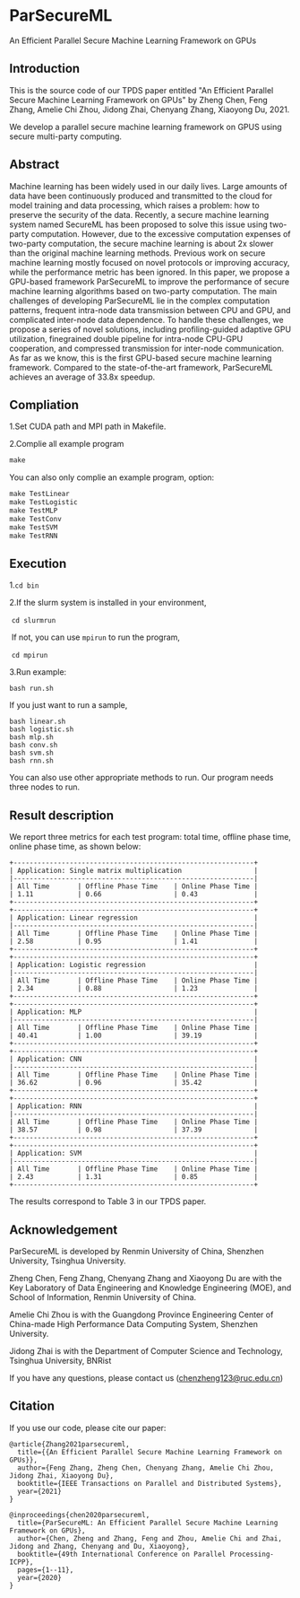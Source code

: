 # ParSecureML

An Efficient Parallel Secure Machine Learning Framework on GPUs


## Introduction

This is the source code of our TPDS paper entitled "An Efficient Parallel Secure Machine Learning Framework on GPUs" by Zheng Chen, Feng Zhang, Amelie Chi Zhou, Jidong Zhai, Chenyang Zhang, Xiaoyong Du, 2021.

We develop a parallel secure machine learning framework on GPUS using secure multi-party computing.

## Abstract

Machine learning has been widely used in our daily lives. Large amounts of data have been continuously produced and transmitted to the cloud for model training and data processing, which raises a problem: how to preserve the security of the data. Recently, a secure machine learning system named SecureML has been proposed to solve this issue using two-party computation. However, due to the excessive computation expenses of two-party computation, the secure machine learning is about 2x slower than the original machine learning methods. Previous work on secure machine learning mostly focused on novel protocols or improving accuracy, while the performance metric has been ignored. In this paper, we propose a GPU-based framework ParSecureML to improve the performance of secure machine learning algorithms based on two-party computation. The main challenges of developing ParSecureML lie in the complex computation patterns, frequent intra-node data transmission between CPU and GPU, and complicated inter-node data dependence. To handle these challenges, we propose a series of novel solutions, including profiling-guided adaptive GPU utilization, finegrained double pipeline for intra-node CPU-GPU cooperation, and compressed transmission for inter-node communication. As far as we know, this is the first GPU-based secure machine learning framework. Compared to the state-of-the-art framework, ParSecureML achieves an average of 33.8x speedup. 

## Compliation
1.Set CUDA path and MPI path in Makefile.

2.Complie all example program

```makefile
make
```
You can also only complie an example program, option:

```makefile
make TestLinear
make TestLogistic
make TestMLP
make TestConv
make TestSVM
make TestRNN 
```


## Execution

1.``cd bin``

2.If the slurm system is installed in your environment, 

​	``cd slurmrun``

​	If not, you can use ``mpirun`` to run the program,

​	``cd mpirun``

3.Run example:

```shell
bash run.sh
```

If you just want to run a sample, 

```shell
bash linear.sh
bash logistic.sh
bash mlp.sh
bash conv.sh
bash svm.sh
bash rnn.sh
```

You can also use other appropriate methods to run. Our program needs three nodes to run.

## Result description

We report three metrics for each test program: total time, offline phase time, online phase time, as shown below:

```shell
+------------------------------------------------------------+
| Application: Single matrix multiplication                  |
|------------------------------------------------------------|
| All Time       | Offline Phase Time    | Online Phase Time |
| 1.11           | 0.66                  | 0.43              |
+------------------------------------------------------------+
+------------------------------------------------------------+
| Application: Linear regression                             |
|------------------------------------------------------------|
| All Time       | Offline Phase Time    | Online Phase Time |
| 2.58           | 0.95                  | 1.41              |
+------------------------------------------------------------+
+------------------------------------------------------------+
| Application: Logistic regression                           |
|------------------------------------------------------------|
| All Time       | Offline Phase Time    | Online Phase Time |
| 2.34           | 0.88                  | 1.23              |
+------------------------------------------------------------+
+------------------------------------------------------------+
| Application: MLP                                           |
|------------------------------------------------------------|
| All Time       | Offline Phase Time    | Online Phase Time |
| 40.41          | 1.00                  | 39.19             |
+------------------------------------------------------------+
+------------------------------------------------------------+
| Application: CNN                                           |
|------------------------------------------------------------|
| All Time       | Offline Phase Time    | Online Phase Time |
| 36.62          | 0.96                  | 35.42             |
+------------------------------------------------------------+
+------------------------------------------------------------+
| Application: RNN                                           |
|------------------------------------------------------------|
| All Time       | Offline Phase Time    | Online Phase Time |
| 38.57          | 0.98                  | 37.39             |
+------------------------------------------------------------+
+------------------------------------------------------------+
| Application: SVM                                           |
|------------------------------------------------------------|
| All Time       | Offline Phase Time    | Online Phase Time |
| 2.43           | 1.31                  | 0.85              |
+------------------------------------------------------------+
```

The results correspond to Table 3 in our TPDS paper.

## Acknowledgement

ParSecureML  is developed by Renmin University of China, Shenzhen University, Tsinghua University.

Zheng Chen, Feng Zhang, Chenyang Zhang and Xiaoyong Du are with the Key Laboratory of Data Engineering and Knowledge Engineering (MOE), and School of Information, Renmin University of China. 

Amelie Chi Zhou is with the Guangdong Province Engineering Center of China-made High Performance Data Computing System, Shenzhen University.

Jidong Zhai is with the Department of Computer Science and Technology, Tsinghua University, BNRist

If you have any questions,  please contact us (chenzheng123@ruc.edu.cn)

## Citation

 If you use our code, please cite our paper: 

```
@article{Zhang2021parsecureml,
  title={{An Efficient Parallel Secure Machine Learning Framework on GPUs}},
  author={Feng Zhang, Zheng Chen, Chenyang Zhang, Amelie Chi Zhou, Jidong Zhai, Xiaoyong Du},
  booktitle={IEEE Transactions on Parallel and Distributed Systems},
  year={2021}
}
```

```
@inproceedings{chen2020parsecureml,
  title={ParSecureML: An Efficient Parallel Secure Machine Learning Framework on GPUs},
  author={Chen, Zheng and Zhang, Feng and Zhou, Amelie Chi and Zhai, Jidong and Zhang, Chenyang and Du, Xiaoyong},
  booktitle={49th International Conference on Parallel Processing-ICPP},
  pages={1--11},
  year={2020}
}
```





